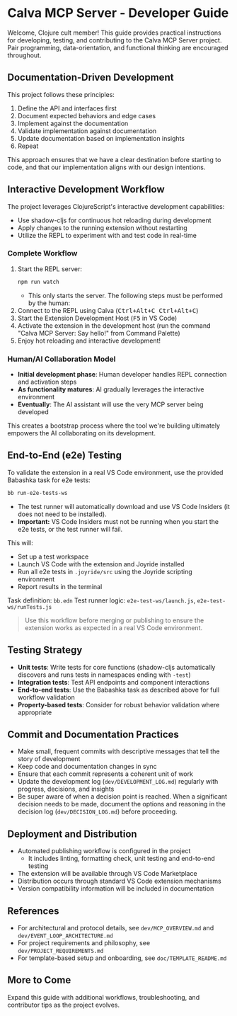 # Calva MCP Server - Developer Guide

Welcome, Clojure cult member! This guide provides practical instructions for developing, testing, and contributing to the Calva MCP Server project. Pair programming, data-orientation, and functional thinking are encouraged throughout.

## Documentation-Driven Development

This project follows these principles:

1. Define the API and interfaces first
2. Document expected behaviors and edge cases
3. Implement against the documentation
4. Validate implementation against documentation
5. Update documentation based on implementation insights
6. Repeat

This approach ensures that we have a clear destination before starting to code, and that our implementation aligns with our design intentions.

## Interactive Development Workflow

The project leverages ClojureScript's interactive development capabilities:
- Use shadow-cljs for continuous hot reloading during development
- Apply changes to the running extension without restarting
- Utilize the REPL to experiment with and test code in real-time

### Complete Workflow

1. Start the REPL server:
   ```sh
   npm run watch
   ```
   - This only starts the server. The following steps must be performed by the human:
2. Connect to the REPL using Calva (<kbd>Ctrl+Alt+C Ctrl+Alt+C</kbd>)
3. Start the Extension Development Host (<kbd>F5</kbd> in VS Code)
4. Activate the extension in the development host (run the command "Calva MCP Server: Say hello!" from Command Palette)
5. Enjoy hot reloading and interactive development!

### Human/AI Collaboration Model

- **Initial development phase**: Human developer handles REPL connection and activation steps
- **As functionality matures**: AI gradually leverages the interactive environment
- **Eventually**: The AI assistant will use the very MCP server being developed

This creates a bootstrap process where the tool we're building ultimately empowers the AI collaborating on its development.

## End-to-End (e2e) Testing

To validate the extension in a real VS Code environment, use the provided Babashka task for e2e tests:

```sh
bb run-e2e-tests-ws
```

- The test runner will automatically download and use VS Code Insiders (it does not need to be installed).
- **Important:** VS Code Insiders must not be running when you start the e2e tests, or the test runner will fail.

This will:
- Set up a test workspace
- Launch VS Code with the extension and Joyride installed
- Run all e2e tests in `.joyride/src` using the Joyride scripting environment
- Report results in the terminal

Task definition: `bb.edn`
Test runner logic: `e2e-test-ws/launch.js`, `e2e-test-ws/runTests.js`

> Use this workflow before merging or publishing to ensure the extension works as expected in a real VS Code environment.

## Testing Strategy

- **Unit tests**: Write tests for core functions (shadow-cljs automatically discovers and runs tests in namespaces ending with `-test`)
- **Integration tests**: Test API endpoints and component interactions
- **End-to-end tests**: Use the Babashka task as described above for full workflow validation
- **Property-based tests**: Consider for robust behavior validation where appropriate

## Commit and Documentation Practices

- Make small, frequent commits with descriptive messages that tell the story of development
- Keep code and documentation changes in sync
- Ensure that each commit represents a coherent unit of work
- Update the development log (`dev/DEVELOPMENT_LOG.md`) regularly with progress, decisions, and insights
- Be super aware of when a decision point is reached. When a significant decision needs to be made, document the options and reasoning in the decision log (`dev/DECISION_LOG.md`) before proceeding.

## Deployment and Distribution

- Automated publishing workflow is configured in the project
  - It includes linting, formatting check, unit testing and end-to-end testing
- The extension will be available through VS Code Marketplace
- Distribution occurs through standard VS Code extension mechanisms
- Version compatibility information will be included in documentation

## References

- For architectural and protocol details, see `dev/MCP_OVERVIEW.md` and `dev/EVENT_LOOP_ARCHITECTURE.md`
- For project requirements and philosophy, see `dev/PROJECT_REQUIREMENTS.md`
- For template-based setup and onboarding, see `doc/TEMPLATE_README.md`

## More to Come

Expand this guide with additional workflows, troubleshooting, and contributor tips as the project evolves.
